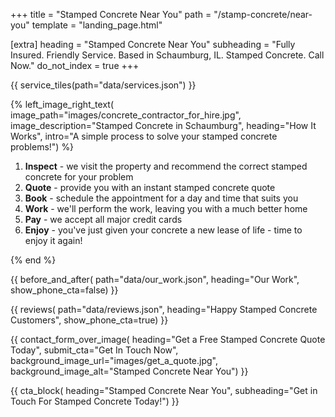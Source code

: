 +++
title = "Stamped Concrete Near You"
path = "/stamp-concrete/near-you"
template = "landing_page.html"

[extra]
heading = "Stamped Concrete Near You"
subheading = "Fully Insured. Friendly Service. Based in Schaumburg, IL. Stamped Concrete. Call Now."
do_not_index = true
+++

{{ service_tiles(path="data/services.json") }}

{% left_image_right_text(
     image_path="images/concrete_contractor_for_hire.jpg",
     image_description="Stamped Concrete in Schaumburg",
     heading="How It Works",
     intro="A simple process to solve your stamped concrete problems!") %}

1. **Inspect** - we visit the property and recommend the correct stamped concrete for your problem
2. **Quote** - provide you with an instant stamped concrete quote
3. **Book** - schedule the appointment for a day and time that suits you
4. **Work** - we'll perform the work, leaving you with a much better home
5. **Pay** - we accept all major credit cards
6. **Enjoy** - you've just given your concrete a new lease of life - time to enjoy it again!

{% end %}

{{ before_and_after(
     path="data/our_work.json",
     heading="Our Work",
     show_phone_cta=false) }}

{{ reviews(
     path="data/reviews.json",
     heading="Happy Stamped Concrete Customers",
     show_phone_cta=true) }}

{{ contact_form_over_image(
     heading="Get a Free Stamped Concrete Quote Today",
     submit_cta="Get In Touch Now",
     background_image_url="images/get_a_quote.jpg",
     background_image_alt="Stamped Concrete Near You") }}

{{ cta_block(
     heading="Stamped Concrete Near You",
     subheading="Get in Touch For Stamped Concrete Today!") }}